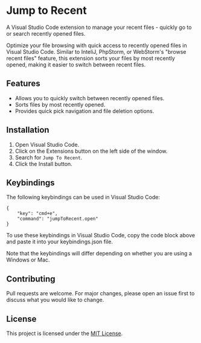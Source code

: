 # Jump to Recent

A Visual Studio Code extension to manage your recent files - quickly go to or search recently opened files.

Optimize your file browsing with quick access to recently opened files in Visual Studio Code. Similar to InteliJ, PhpStorm, or WebStorm's "browse recent files" feature, this extension sorts your files by most recently opened, making it easier to switch between recent files. 

## Features

- Allows you to quickly switch between recently opened files.
- Sorts files by most recently opened.
- Provides quick pick navigation and file deletion options.

## Installation

1. Open Visual Studio Code.
2. Click on the Extensions button on the left side of the window.
3. Search for `Jump To Recent`.
4. Click the Install button.

## Keybindings
The following keybindings can be used in Visual Studio Code:

```
{
	"key": "cmd+e",
	"command": "jumpToRecent.open"
}
```

To use these keybindings in Visual Studio Code, copy the code block above and paste it into your keybindings.json file.

Note that the keybindings will differ depending on whether you are using a Windows or Mac.

## Contributing
Pull requests are welcome. For major changes, please open an issue first to discuss what you would like to change.

## License

This project is licensed under the [MIT License](LICENSE).
